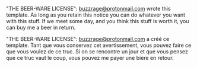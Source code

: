 "THE BEER-WARE LICENSE":
<buzzrage@protonmail.com> wrote this template. As long as you retain this notice you can do whatever you want with this stuff. If we meet some day, and you think this stuff is worth it, you can buy me a beer in return.


"THE BEER-WARE LICENSE":
<buzzrage@protonmail.com> a créé ce template. Tant que vous conservez cet avertissement, vous pouvez faire ce que vous voulez de ce truc. Si on se rencontre un jour et que vous pensez que ce truc vaut le coup, vous pouvez me payer une bière en retour.
